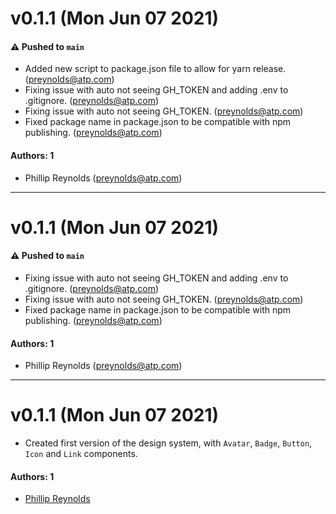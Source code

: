 # v0.1.1 (Mon Jun 07 2021)

#### ⚠️ Pushed to `main`

- Added new script to package.json file to allow for yarn release. (preynolds@atp.com)
- Fixing issue with auto not seeing GH_TOKEN and adding .env to .gitignore. (preynolds@atp.com)
- Fixing issue with auto not seeing GH_TOKEN. (preynolds@atp.com)
- Fixed package name in package.json to be compatible with npm publishing. (preynolds@atp.com)

#### Authors: 1

- Phillip Reynolds (preynolds@atp.com)

---

# v0.1.1 (Mon Jun 07 2021)

#### ⚠️ Pushed to `main`

- Fixing issue with auto not seeing GH_TOKEN and adding .env to .gitignore. (preynolds@atp.com)
- Fixing issue with auto not seeing GH_TOKEN. (preynolds@atp.com)
- Fixed package name in package.json to be compatible with npm publishing. (preynolds@atp.com)

#### Authors: 1

- Phillip Reynolds (preynolds@atp.com)

---

# v0.1.1 (Mon Jun 07 2021)

- Created first version of the design system, with `Avatar`, `Badge`, `Button`, `Icon` and `Link` components.

#### Authors: 1

- [Phillip Reynolds](https://github.com/Phlipr)
